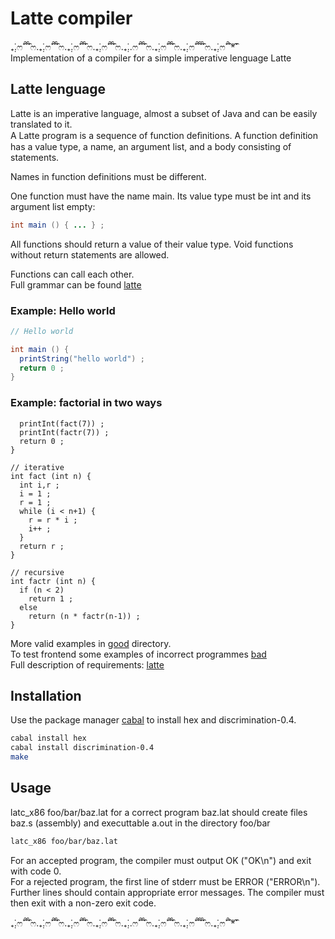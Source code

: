 # Latte compiler
₊̣̇.ෆ˟̑̑˚̑̑˟̑ෆ.₊̣̇.ෆ˟̑̑˚̑̑˟̑ෆ.₊̣̇.ෆ˟̑̑˚̑̑˟̑ෆ.₊̣̇.ෆ˟̑̑˚̑̑˟̑ෆ.₊̣̇..ෆ˟̑̑˚̑̑˟̑ෆ.₊̣̇.ෆ˟̑̑˚̑̑˟̑ෆ.₊̣̇.ෆ˟̑̑˚̑̑˟̑̑˟̑ෆ.₊̣̇.ෆ˟̑̑˚̑*̑˟̑   
Implementation of a compiler for a simple imperative lenguage Latte

## Latte lenguage
Latte is an imperative language, almost a subset of Java and can be easily translated to it.   
A Latte program is a sequence of function deﬁnitions. A function definition has a value type, a name, an argument list, and a body consisting of statements.   
   
Names in function definitions must be different.   

One function must have the name main. Its value type must be int and its argument list empty:
```java
int main () { ... } ;
```
All functions should return a value of their value type. Void functions without return statements are allowed.   
  
Functions can call each other.    
Full grammar can be found [latte](https://github.com/gzybola/latte-compiler/blob/master/src/Latte.cf)

### Example: Hello world
```java
// Hello world 

int main () {
  printString("hello world") ;
  return 0 ;
}
```
### Example: factorial in two ways
```int main () {
  printInt(fact(7)) ;
  printInt(factr(7)) ;
  return 0 ;
}

// iterative
int fact (int n) {
  int i,r ;
  i = 1 ;
  r = 1 ;
  while (i < n+1) {
    r = r * i ;
    i++ ;
  }
  return r ;
}

// recursive
int factr (int n) {
  if (n < 2) 
    return 1 ;
  else 
    return (n * factr(n-1)) ; 
}
```
More valid examples in [good](https://github.com/gzybola/latte-compiler/tree/master/good) directory.   
To test frontend some examples of incorrect programmes [bad](https://github.com/gzybola/latte-compiler/tree/master/bad)   
Full description of requirements: [latte](https://www.mimuw.edu.pl/~ben/Zajecia/Mrj2019/Latte/description.html)   

## Installation

Use the package manager [cabal](https://hackage.haskell.org/package/Cabal) to install hex and discrimination-0.4.

```bash
cabal install hex
cabal install discrimination-0.4
make
```

## Usage

latc_x86 foo/bar/baz.lat for a correct program baz.lat should create files baz.s (assembly) and executtable a.out in the directory foo/bar
```bash
latc_x86 foo/bar/baz.lat
```
For an accepted program, the compiler must output OK ("OK\n") and exit with code 0.  
For a rejected program, the first line of stderr must be ERROR ("ERROR\n"). Further lines should contain appropriate error messages. The compiler must then exit with a non-zero exit code.

₊̣̇.ෆ˟̑̑˚̑̑˟̑ෆ.₊̣̇.ෆ˟̑̑˚̑̑˟̑ෆ.₊̣̇.ෆ˟̑̑˚̑̑˟̑ෆ.₊̣̇.ෆ˟̑̑˚̑̑˟̑ෆ.₊̣̇..ෆ˟̑̑˚̑̑˟̑ෆ.₊̣̇.ෆ˟̑̑˚̑̑˟̑ෆ.₊̣̇.ෆ˟̑̑˚̑̑˟̑̑˟̑ෆ.₊̣̇.ෆ˟̑̑˚̑*̑˟̑
